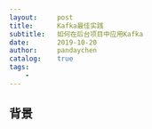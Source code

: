 ```yaml
---
layout:     post
title:      Kafka最佳实践
subtitle:   如何在后台项目中应用Kafka
date:       2019-10-20
author:     pandaychen
catalog:    true
tags:
    - 
---
```


##  背景